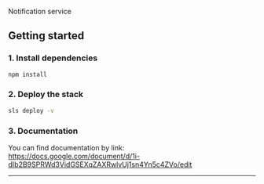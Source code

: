 Notification service

## Getting started

### 1. Install dependencies

```sh
npm install
```

### 2. Deploy the stack

```sh
sls deploy -v
```

### 3. Documentation

You can find documentation by link:
https://docs.google.com/document/d/1i-dIb2B9SPRWd3VidGSEXqZAXRwlvUj1sn4Yn5c4ZVo/edit

<hr/>

